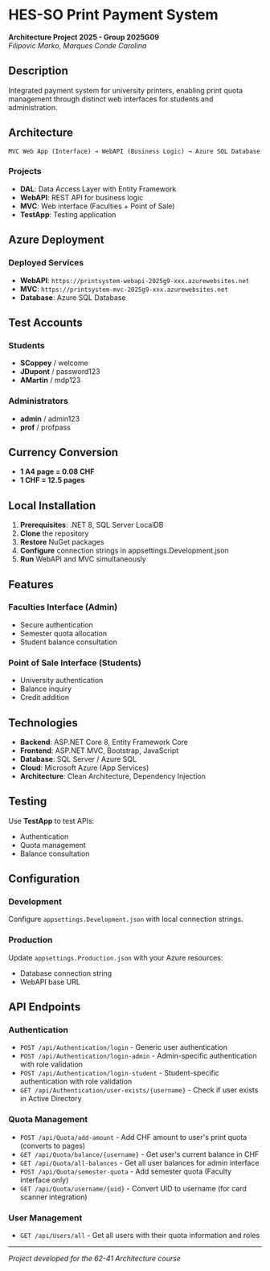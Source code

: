 # HES-SO Print Payment System

**Architecture Project 2025 - Group 2025G09**  
*Filipovic Marko, Marques Conde Carolina*

## Description

Integrated payment system for university printers, enabling print quota management through distinct web interfaces for students and administration.

## Architecture

```
MVC Web App (Interface) → WebAPI (Business Logic) → Azure SQL Database
```

### Projects
- **DAL**: Data Access Layer with Entity Framework
- **WebAPI**: REST API for business logic
- **MVC**: Web interface (Faculties + Point of Sale)
- **TestApp**: Testing application

## Azure Deployment

### Deployed Services
- **WebAPI**: `https://printsystem-webapi-2025g9-xxx.azurewebsites.net`
- **MVC**: `https://printsystem-mvc-2025g9-xxx.azurewebsites.net`
- **Database**: Azure SQL Database

## Test Accounts

### Students
- **SCoppey** / welcome
- **JDupont** / password123
- **AMartin** / mdp123

### Administrators
- **admin** / admin123
- **prof** / profpass

## Currency Conversion

- **1 A4 page = 0.08 CHF**
- **1 CHF = 12.5 pages**

## Local Installation

1. **Prerequisites**: .NET 8, SQL Server LocalDB
2. **Clone** the repository
3. **Restore** NuGet packages
4. **Configure** connection strings in appsettings.Development.json
5. **Run** WebAPI and MVC simultaneously

## Features

### Faculties Interface (Admin)
- Secure authentication
- Semester quota allocation
- Student balance consultation

### Point of Sale Interface (Students)
- University authentication
- Balance inquiry
- Credit addition

## Technologies

- **Backend**: ASP.NET Core 8, Entity Framework Core
- **Frontend**: ASP.NET MVC, Bootstrap, JavaScript
- **Database**: SQL Server / Azure SQL
- **Cloud**: Microsoft Azure (App Services)
- **Architecture**: Clean Architecture, Dependency Injection

## Testing

Use **TestApp** to test APIs:
- Authentication
- Quota management
- Balance consultation

## Configuration

### Development
Configure `appsettings.Development.json` with local connection strings.

### Production
Update `appsettings.Production.json` with your Azure resources:
- Database connection string
- WebAPI base URL

## API Endpoints

### Authentication
- `POST /api/Authentication/login` - Generic user authentication
- `POST /api/Authentication/login-admin` - Admin-specific authentication with role validation
- `POST /api/Authentication/login-student` - Student-specific authentication with role validation
- `GET /api/Authentication/user-exists/{username}` - Check if user exists in Active Directory

### Quota Management
- `POST /api/Quota/add-amount` - Add CHF amount to user's print quota (converts to pages)
- `GET /api/Quota/balance/{username}` - Get user's current balance in CHF
- `GET /api/Quota/all-balances` - Get all user balances for admin interface
- `POST /api/Quota/semester-quota` - Add semester quota (Faculty interface only)
- `GET /api/Quota/username/{uid}` - Convert UID to username (for card scanner integration)

### User Management
- `GET /api/Users/all` - Get all users with their quota information and roles

---
*Project developed for the 62-41 Architecture course*